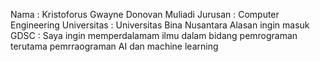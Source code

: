 Nama : Kristoforus Gwayne Donovan Muliadi
Jurusan : Computer Engineering
Universitas : Universitas Bina Nusantara
Alasan ingin masuk GDSC : Saya ingin memperdalamam ilmu dalam bidang pemrograman terutama pemrraograman AI dan machine learning